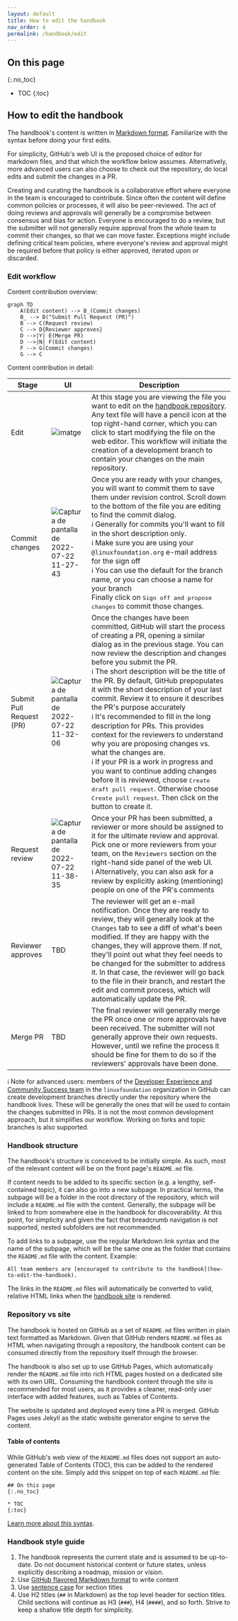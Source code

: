 ```yaml
---
layout: default
title: How to edit the handbook
nav_order: 4
permalink: /handbook/edit
---
```


## On this page
{:.no_toc}

* TOC
{:toc}

## How to edit the handbook

The handbook's content is written in [Markdown format](https://docs.github.com/en/get-started/writing-on-github/getting-started-with-writing-and-formatting-on-github/basic-writing-and-formatting-syntax). Familiarize with the syntax before doing your first edits.

For simplicity, GitHub's web UI is the proposed choice of editor for markdown files, and that which the workflow below assumes. Alternatively, more advanced users can also choose to check out the repository, do local edits and submit the changes in a PR.

Creating and curating the handbook is a collaborative effort where everyone in the team is encouraged to contribute. Since often the content will define common policies or processes, it will also be peer-reviewed. The act of doing reviews and approvals will generally be a compromise between consensus and bias for action. Everyone is encouraged to do a review, but the submitter will not generally require approval from the whole team to commit their changes, so that we can move faster. Exceptions might include defining critical team policies, where everyone's review and approval might be required before that policy is either approved, iterated upon or discarded.

### Edit workflow

Content contribution overview:

```mermaid
graph TD
    A(Edit content) --> B_(Commit changes)
    B_ --> B("Submit Pull Request (PR)")
    B --> C(Request review)
    C --> D{Reviewer approves}
    D -->|Y| E(Merge PR)
    D -->|N| F(Edit content)
    F --> G(Commit changes)
    G --> C
```

Content contribution in detail:

| Stage | UI | Description |
| --- | --- | --- |
| Edit | ![imatge](https://user-images.githubusercontent.com/1689781/180428653-9c38f733-72cc-40b4-962b-5df06833f517.png) | At this stage you are viewing the file you want to edit on the [handbook repository](https://github.com/linuxfoundation/devex-and-commsuccess-handbook). Any text file will have a pencil icon at the top right-hand corner, which you can click to start modifying the file on the web editor. This workflow will initiate the creation of a development branch to contain your changes on the main repository. |
| Commit changes | ![Captura de pantalla de 2022-07-22 11-27-43](https://user-images.githubusercontent.com/1689781/180428764-74405f78-78f0-4f94-91c9-dff248556213.png) | Once you are ready with your changes, you will want to commit them to save them under revision control. Scroll down to the bottom of the file you are editing to find the commit dialog.<br>:information_source: Generally for commits you'll want to fill in the short description only.<br>:information_source: Make sure you are using your `@linuxfoundation.org` e-mail address for the sign off<br>:information_source: You can use the default for the branch name, or you can choose a name for your branch<br>Finally click on <kbd>Sign off and propose changes</kbd> to commit those changes. |
| Submit Pull Request (PR) | ![Captura de pantalla de 2022-07-22 11-32-06](https://user-images.githubusercontent.com/1689781/180428837-2fa0e508-401f-4694-8ad8-3b73a1699221.png) | Once the changes have been committed, GitHub will start the process of creating a PR, opening a similar dialog as in the previous stage. You can now review the description and changes before you submit the PR.<br>:information_source: The short description will be the title of the PR. By default, GitHub prepopulates it with the short description of your last commit. Review it to ensure it describes the PR's purpose accurately<br>:information_source: It's recommended to fill in the long description for PRs. This provides context for the reviewers to understand why you are proposing changes vs. what the changes are.<br>:information_source: If your PR is a work in progress and you want to continue adding changes before it is reviewed, choose <kbd>Create draft pull request</kbd>. Otherwise choose <kbd>Create pull request</kbd>. Then click on the button to create it. |
| Request review | ![Captura de pantalla de 2022-07-22 11-38-35](https://user-images.githubusercontent.com/1689781/180428958-0734c2aa-ec73-4fc3-9510-6227763546bf.png) | Once your PR has been submitted, a reviewer or more should be assigned to it for the ultimate review and approval. Pick one or more reviewers from your team, on the `Reviewers` section on the right-hand side panel of the web UI. <br>:information_source: Alternatively, you can also ask for a review by explicitly asking (mentioning) people on one of the PR's comments |
| Reviewer approves | TBD | The reviewer will get an e-mail notification. Once they are ready to review, they will generally look at the `Changes` tab to see a diff of what's been modified. If they are happy with the changes, they will approve them. If not, they'll point out what they feel needs to be changed for the submitter to address it. In that case, the reviewer will go back to the file in their branch, and restart the edit and commit process, which will automatically update the PR. |
| Merge PR | TBD | The final reviewer will generally merge the PR once one or more approvals have been received. The submitter will not generally approve their own requests. However, until we refine the process it should be fine for them to do so if the reviewers' approvals have been done. |

:information_source: Note for advanced users: members of the [Developer Experience and Community Success team](https://github.com/orgs/linuxfoundation/teams/devex-and-commsuccess-team) in the `linuxfoundation` organization in GitHub can create development branches directly under the repository where the handbook lives. These will be generally the ones that will be used to contain the changes submitted in PRs. It is not the most common development approach, but it simplifies our workflow. Working on forks and topic branches is also supported.

### Handbook structure

The handbook's structure is conceived to be initially simple. As such, most of the relevant content will be on the front page's `README.md` file.

If content needs to be added to its specific section (e.g. a lengthy, self-contained topic), it can also go into a new subpage. In practical terms, the subpage will be a folder in the root directory of the repository, which will include a `README.md` file with the content. Generally, the subpage will be linked to from somewhere else in the handbook for discoverability. At this point, for simplicity and given the fact that breadcrumb navigation is not supported, nested subfolders are not recommended.

To add links to a subpage, use the regular Markdown link syntax and the name of the subpage, which will be the same one as the folder that contains the `README.md` file with the content. Example:

```
All team members are [encouraged to contribute to the handbook](how-to-edit-the-handbook).
```

The links in the `README.md` files will automatically be converted to valid, relative HTML links when the [handbook site](#repository-vs-site) is rendered.

### Repository vs site

The handbook is hosted on GitHub as a set of `README.md` files written in plain text formatted as Markdown. Given that GitHub renders `README.md` files as HTML when navigating through a repository, the handbook content can be consumed directly from the repository itself through the browser.

The handbook is also set up to use GitHub Pages, which automatically render the `README.md` file into rich HTML pages hosted on a dedicated site with its own URL. Consuming the handbook content through the site is recommended for most users, as it provides a cleaner, read-only user interface with added features, such as Tables of Contents.

The website is updated and deployed every time a PR is merged. GitHub Pages uses Jekyll as the static website generator engine to serve the content.

#### Table of contents

While GitHub's web view of the `README.md` files does not support an auto-generated Table of Contents (TOC), this can be added to the rendered content on the site. Simply add this snippet on top of each `README.md` file:

```
## On this page
{:.no_toc}

* TOC
{:toc}
```

[Learn more about this syntax](https://kramdown.gettalong.org/converter/html.html#toc).

### Handbook style guide

1. The handbook represents the current state and is assumed to be up-to-date. Do not document historical content or future states, unless explicitly describing a roadmap, mission or vision.
1. Use [GitHub flavored Markdown format](https://docs.github.com/en/get-started/writing-on-github/getting-started-with-writing-and-formatting-on-github/basic-writing-and-formatting-syntax) to write content
1. Use [sentence case](https://en.wikipedia.org/wiki/Letter_case#Sentence_case) for section titles
1. Use H2 titles (`##` in Markdown) as the top level header for section titles. Child sections will continue as H3 (`###`), H4 (`####`), and so forth. Strive to keep a shallow title depth for simplicity.

